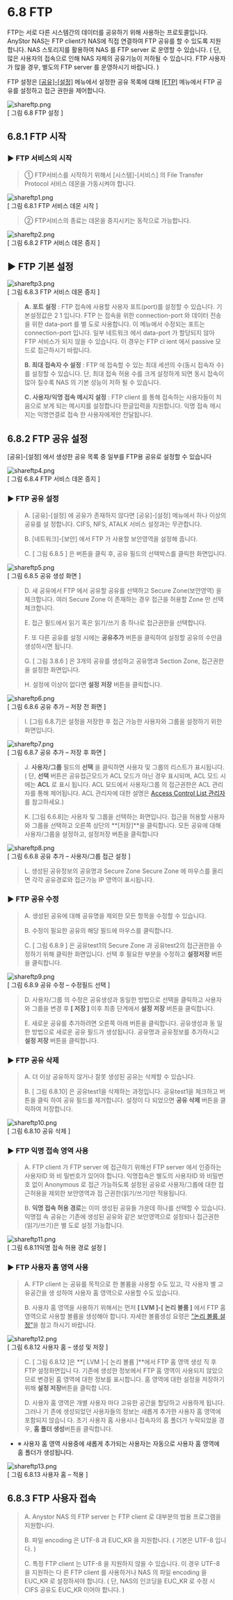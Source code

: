 # 6.8 FTP

FTP는 서로 다른 시스템간의 데이터를 공유하기 위해 사용하는 프로토콜입니다. AnyStor NAS는 FTP client가 NAS에 직접 연결하여 FTP 공유를 할 수 있도록 지원합니다. NAS 스토리지를 활용하여 NAS 를 FTP server 로 운영할 수 있습니다. \( 단, 많은 사용자의 접속으로 인해 NAS 자체의 공유기능이 저하될 수 있습니다. FTP 사용자가 많을 경우, 별도의 FTP server 를 운영하시기 바랍니다. \)   
  
 FTP 설정은 [\[공유\]-\[설정\]](ftp.md#62-공유-설정) 메뉴에서 설정한 공유 목록에 대해 [\[FTP\]](ftp.md#68-FTP) 메뉴에서 FTP 공유를 설정하고 접근 권한을 제어합니다.

![shareftp.png](../.gitbook/assets/shareftp.png)  
 \[ 그림 6.8 FTP 설정 \]

## 6.8.1 FTP 시작

### ▶ FTP 서비스의 시작

> ① FTP서비스를 시작하기 위해서 \[시스템\]-\[서비스\] 의 File Transfer Protocol 서비스 데몬을 가동시켜야 합니다.

![shareftp1.png](../.gitbook/assets/shareftp1.png)  
 \[ 그림 6.8.1 FTP 서비스 데몬 시작 \]

> ② FTP서비스의 종료는 데몬을 중지시키는 동작으로 가능합니다.

![shareftp2.png](../.gitbook/assets/shareftp2.png)  
 \[ 그림 6.8.2 FTP 서비스 데몬 증지 \]

## ▶ FTP 기본 설정

![shareftp3.png](../.gitbook/assets/shareftp3.png)  
 \[ 그림 6.8.3 FTP 서비스 데몬 증지 \]

> **A. 포트 설정** : FTP 접속에 사용할 사용자 포트\(port\)를 설정할 수 있습니다. 기본설정값은 2 1 입니다. FTP 는 접속을 위한 connection-port 와 데이터 전송을 위한 data-port 를 별 도로 사용합니다. 이 메뉴에서 수정되는 포트는 connection-port 입니다. 일부 네트워크 에서 data-port 가 할당되지 않아 FTP 서비스가 되지 않을 수 있습니다. 이 경우는 FTP cl ient 에서 passive 모드로 접근하시기 바랍니다.
>
> **B. 최대 접속자 수 설정** : FTP 에 접속할 수 있는 최대 세션의 수\(동시 접속자 수\)를 설정할 수 있습니다. 단, 최대 접속 허용 수를 크게 설정하게 되면 동시 접속이 많아 질수록 NAS 의 기본 성능이 저하 될 수 있습니다.
>
> **C. 사용자/익명 접속 메시지 설정** : FTP client 를 통해 접속하는 사용자들이 처음으로 보게 되는 메시지를 설정합니다 한글입력을 지원합니다. 익명 접속 메시지는 익명연결로 접속 한 사용자에게만 전달됩니다.

## 6.8.2 FTP 공유 설정

\[공유\]-\[설정\] 에서 생성한 공유 목록 중 일부를 FTP용 공유로 설정할 수 있습니다

![shareftp4.png](../.gitbook/assets/shareftp4.png)  
 \[ 그림 6.8.4 FTP 서비스 데몬 증지 \]

### ▶ FTP 공유 설정

> A. \[공유\]-\[설정\] 에 공유가 존재하지 않다면 \[공유\]-\[설정\] 메뉴에서 하나 이상의 공유를 설 정합니다. CIFS, NFS, ATALK 서비스 설정과는 무관합니다.
>
> B. \[네트워크\]-\[보안\] 에서 FTP 가 사용할 보안영역을 설정해 줍니다.
>
> C. \[ 그림 6.8.5 \] 은 버튼을 클릭 후, 공유 필드의 선택박스를 클릭한 화면입니다.

![shareftp5.png](../.gitbook/assets/shareftp5.png)  
 \[ 그림 6.8.5 공유 생성 화면 \]

> D. 새 공유에서 FTP 에서 공유할 공유를 선택하고 Secure Zone\(보안영역\) 을 체크합니다. 여러 Secure Zone 이 존재하는 경우 접근을 허용할 Zone 만 선택 체크합니다.
>
> E. 접근 필드에서 읽기 혹은 읽기/쓰기 중 하나로 접근권한을 선택합니다.
>
> F. 또 다른 공유를 설정 시에는 **공유추가** 버튼을 클릭하여 설정할 공유의 수만큼 생성하시면 됩니다.
>
> G. \[ 그림 3.8.6 \] 은 3개의 공유를 생성하고 공유명과 Section Zone, 접근권한 을 설정한 화면입니다.
>
> H. 설정에 이상이 없다면 **설정 저장** 버튼을 클릭합니다.

![shareftp6.png](../.gitbook/assets/shareftp6.png)  
 \[ 그림 6.8.6 공유 추가 – 저장 전 화면 \]

> I. \[그림 6.8.7\]은 설정을 저장한 후 접근 가능한 사용자와 그룹을 설정하기 위한 화면입니다.

![shareftp7.png](../.gitbook/assets/shareftp7.png)  
 \[ 그림 6.8.7 공유 추가 – 저장 후 화면 \]

> J. **사용자/그룹** 필드의 **선택** 을 클릭하면 사용자 및 그룹의 리스트가 표시됩니다. \( 단, **선택** 버튼은 공유접근모드가 ACL 모드가 아닌 경우 표시되며, ACL 모드 시에는 **ACL** 로 표시 됩니다. ACL 모드에서 사용자/그룹 의 접근권한은 ACL 관리자를 통해 제어됩니다. ACL 관리자에 대한 설명은 [Access Control List 관리자](ftp.md#69-ACL-관리자) 를 참고하세요.\)
>
> K. \[그림 6.6.8\]는 사용자 및 그룹을 선택하는 화면입니다. 접근을 허용할 사용자와 그룹을 선택하고 오른쪽 상단의 **\[저장\]**을 클릭합니다. 모든 공유에 대해 사용자/그룹을 설정하고, 설정저장 버튼을 클릭합니다

![shareftp8.png](../.gitbook/assets/shareftp8.png)  
 \[ 그림 6.6.8 공유 추가 – 사용자/그룹 접근 설정 \]

> L. 생성된 공유정보의 공유명과 Secure Zone Secure Zone 에 마우스를 올리면 각각 공유경로와 접근가능 IP 영역이 표시됩니다.

### ▶ FTP 공유 수정

> A. 생성된 공유에 대해 공유명을 제외한 모든 항목을 수정할 수 있습니다.
>
> B. 수정이 필요한 공유의 해당 필드에 마우스를 클릭합니다.
>
> C. \[ 그림 6.8.9 \] 은 공유test1의 Secure Zone 과 공유test2의 접근권한을 수정하기 위해 클릭한 화면입니다. 선택 후 필요한 부분을 수정하고 **설정저장** 버튼을 클릭합니다.

![shareftp9.png](../.gitbook/assets/shareftp9.png)  
 \[ 그림 6.8.9 공유 수정 – 수정필드 선택 \]

> D. 사용자/그룹 의 수정은 공유생성과 동일한 방법으로 선택을 클릭하고 사용자와 그룹을 변경 후 **\[ 저장 \]** 이후 최종 단계에서 **설정 저장** 버튼을 클릭합니다.
>
> E. 새로운 공유를 추가하려면 오른쪽 아래 버튼을 클릭합니다. 공유생성과 동 일한 방법으로 새로운 공유 필드가 생성됩니다. 공유명과 공유정보를 추가하시고 **설정 저장** 버튼을 클릭합니다.

### ▶ FTP 공유 삭제

> A. 더 이상 공유하지 않거나 잘못 생성된 공유는 삭제할 수 있습니다.
>
> B. \[ 그림 6.8.10\] 은 공유test1을 삭제하는 과정입니다. 공유test1을 체크하고 버튼을 클릭 하여 공유 필드를 제거합니다. 설정이 다 되었으면 **공유 삭제** 버튼을 클릭하여 저장합니다.

![shareftp10.png](../.gitbook/assets/shareftp10.png)  
 \[ 그림 6.8.10 공유 삭제 \]

### ▶ FTP 익명 접속 영역 사용

> A. FTP client 가 FTP server 에 접근하기 위해선 FTP server 에서 인증하는 사용자ID 와 비 밀번호가 있어야 합니다. 익명접속은 별도의 사용자ID 와 비밀번호 없이 Anonymous 로 접근 가능하도록 설정된 공유로 사용자/그룹에 대한 접근허용을 제외한 보안영역과 접 근권한\(읽기/쓰기\)만 적용됩니다.
>
> B. **익명 접속 허용 경로**는 이미 생성된 공유들 가운데 하나를 선택할 수 있습니다. 익명접 속 공유는 기존에 생성된 공유와 같은 보안영역으로 설정되나 접근권한\(읽기/쓰기\)은 별 도로 설정 가능합니다.

![shareftp11.png](../.gitbook/assets/shareftp11.png)  
 \[ 그림 6.8.11익명 접속 허용 경로 설정 \]

### ▶ FTP 사용자 홈 영역 사용

> A. FTP client 는 공유를 목적으로 한 볼륨을 사용할 수도 있고, 각 사용자 별 고유공간을 생 성하여 사용자 홈 영역으로 사용할 수도 있습니다.
>
> B. 사용자 홈 영역을 사용하기 위해서는 먼저 **\[ LVM \]-\[ 논리 볼륨 \]** 에서 FTP 홈 영역으로 사용할 볼륨을 생성해야 합니다. 자세한 볼륨생성 요령은 [“논리 볼륨 설정”](ftp.md##33-논리-볼륨-설정)을 참고 하시기 바랍니다.

![shareftp12.png](../.gitbook/assets/shareftp12.png)  
 \[ 그림 6.8.12 사용자 홈 – 생성 및 저장 \]

> C. \[ 그림 6.8.12 \]은 **\[ LVM \]-\[ 논리 볼륨 \]**에서 FTP 홈 영역 생성 직 후 FTP 설정화면입니 다. 기존에 생성한 정보에서 FTP 홈 영역이 사용되지 않았으므로 변경된 홈 영역에 대한 정보를 표시합니다. 홈 영역에 대한 설정을 저장하기 위해 **설정 저장**버튼을 클릭합 니다.
>
> D. 사용자 홈 영역은 개별 사용자 마다 고유한 공간을 할당하고 사용하게 됩니다. 그러나 기 존에 생성되었던 사용자들의 정보는 새롭게 추가한 사용자 홈 영역에 포함되지 않습니 다. 초기 사용자 홈 사용시나 접속자의 홈 폴더가 누락되었을 경우, **홈 폴더 생성**버튼을 클릭합니다.

* ※ 사용자 홈 영역 사용중에 새롭게 추가되는 사용자는 자동으로 사용자 홈 영역에 홈 폴더가 생성됩니다. 

![shareftp13.png](../.gitbook/assets/shareftp13.png)  
 \[ 그림 6.8.13 사용자 홈 – 적용 \]

## 6.8.3 FTP 사용자 접속

> A. Anystor NAS 의 FTP server 는 FTP client 로 대부분의 범용 프로그램을 지원합니다.
>
> B. 파일 encoding 은 UTF-8 과 EUC\_KR 을 지원합니다. \( 기본은 UTF-8 입니다. \)
>
> C. 특정 FTP client 는 UTF-8 을 지원하지 않을 수 있습니다. 이 경우 UTF-8 을 지원하는 다 른 FTP client 를 사용하거나 NAS 의 파일 encoding 을 EUC\_KR 로 설정하셔야 합니다. \( 단, NAS의 인코딩을 EUC\_KR 로 수정 시 CIFS 공유도 EUC\_KR 이어야 합니다. \)

